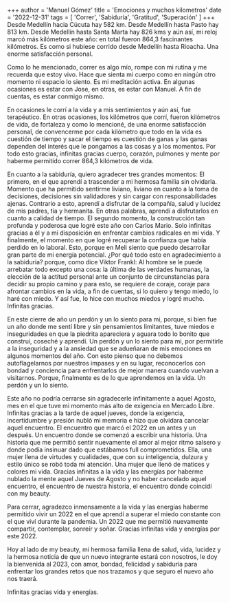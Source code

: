 +++
author = 'Manuel Gómez'
title = 'Emociones y muchos kilometros'
date = '2022-12-31'
tags = [ 'Correr', 'Sabiduría', 'Gratitud', 'Superación' ]
+++
Desde Medellín hacia Cúcuta hay 582 km. Desde Medellín hasta Pasto hay 813 km. Desde Medellín hasta Santa Marta hay 826 kms y aún así, mi reloj marcó más kilómetros este año: en total fueron 864,3 fascinantes kilómetros. Es como si hubiese corrido desde Medellín hasta Rioacha. Una enorme satisfacción personal.

Como lo he mencionado, correr es algo mío, rompe con mi rutina y me recuerda que estoy vivo. Hace que sienta mi cuerpo como en ningún otro momento ni espacio lo siento. Es mi meditación activa. En algunas ocasiones es estar con Jose, en otras, es estar con Manuel. A fin de cuentas, es estar conmigo mismo.

En ocasiones le corrí a la vida y a mis sentimientos y aún así, fue terapéutico. En otras ocasiones, los kilómetros que corrí, fueron kilómetros de vida, de fortaleza y como lo mencioné, de una enorme satisfacción personal, de convencerme por cada kilómetro que todo en la vida es cuestión de tiempo y sacar el tiempo es cuestión de ganas y las ganas dependen del interés que le pongamos a las cosas y a los momentos. Por todo esto gracias, infinitas gracias cuerpo, corazón, pulmones y mente por haberme permitido correr 864,3 kilómetros de vida.

En cuanto a la sabiduría, quiero agradecer tres grandes momentos: El primero, en el que aprendí a trascender a mi hermosa familia sin olvidarla. Momento que ha permitido sentirme liviano, liviano en cuanto a la toma de decisiones, decisiones sin validadores y sin cargar con responsabilidades ajenas. Contrario a esto, aprendí a disfrutar de la compañía, salud y lucidez de mis padres, tía y hermanita. En otras palabras, aprendí a disfrutarlos en cuanto a calidad de tiempo. El segundo momento, la construcción tan profunda y poderosa que logré este año con Carlos Mario. Solo infinitas gracias a él y a mi disposición en enfrentar cambios radicales en mi vida. Y finalmente, el momento en que logré recuperar la confianza que había perdido en lo laboral. Esto, porque en Meli siento que puedo desarrollar gran parte de mi energía potencial. ¿Por qué todo esto en agradecimiento a la sabiduría? porque, como dice Viktor Frankl: Al hombre se le puede arrebatar todo excepto una cosa: la última de las verdades humanas, la elección de la actitud personal ante un conjunto de circunstancias para decidir su propio camino y para esto, se requiere de coraje, coraje para afrontar cambios en la vida, a fin de cuentas, si lo quiero y tengo miedo, lo haré con miedo. Y así fue, lo hice con muchos miedos y logré mucho. Infinitas gracias.

En este cierre de año un perdón y un lo siento para mi, porque, si bien fue un año donde me sentí libre y sin pensamientos limitantes, tuve miedos e inseguridades en que la piedrita apareciera y aguara todo lo bonito que construí, coseché y aprendí. Un perdón y un lo siento para mi, por permitirle a la inseguridad y a la ansiedad que se adueñaran de mis emociones en algunos momentos del año. Con esto pienso que no debemos autoflagelarnos por nuestros impases y en su lugar, reconocerlos con bondad y conciencia para enfrentarlos de mejor manera cuando vuelvan a visitarnos. Porque, finalmente es de lo que aprendemos en la vida. Un perdón y un lo siento.

Este año no podría cerrarse sin agradecerle infinitamente a aquel Agosto, mes en el que tuve mi momento más alto de exigencia en Mercado Libre. Infinitas gracias a la tarde de aquel jueves, donde la exigencia, incertidumbre y presión nubló mi memoria e hizo que olvidara cancelar aquel encuentro. El encuentro que marcó el 2022 en un antes y un después. Un encuentro donde se comenzó a escribir una historia. Una historia que me permitió sentir nuevamente el amor al mejor ritmo salsero y donde podía insinuar dado que estábamos full comprometidos. Ella, una mujer llena de virtudes y cualidades, que con su inteligencia, dulzura y estilo único se robó toda mi atención. Una mujer que llenó de matices y colores mi vida. Gracias infinitas a la vida y las energías por haberme nublado la mente aquel Jueves de Agosto y no haber cancelado aquel encuentro, el encuentro de nuestra historia, el encuentro donde coincidí con my beauty.

Para cerrar, agradezco inmensamente a la vida y las energías haberme permitido vivir un 2022 en el que aprendí a superar el miedo constante con el que viví durante la pandemia. Un 2022 que me permitió nuevamente compartir, contemplar, sonreír y soñar. Gracias infinitas vida y energías por este 2022.

Hoy al lado de my beauty, mi hermosa familia llena de salud, vida, lucidez y la hermosa noticia de que un nuevo integrante estará con nosotros, le doy la bienvenida al 2023, con amor, bondad, felicidad y sabiduría para enfrentar los grandes retos que nos trazamos y que seguro el nuevo año nos traerá.

Infinitas gracias vida y energías.